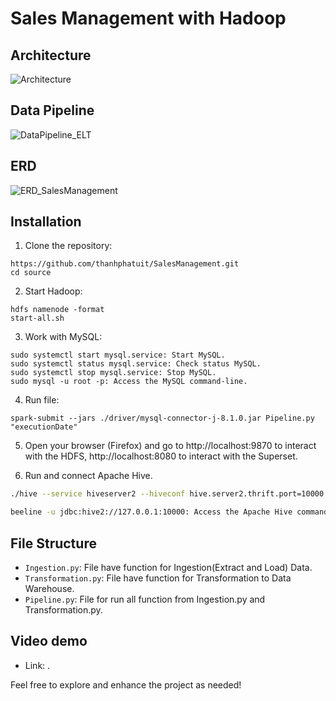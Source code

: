 # Sales Management with Hadoop


## Architecture 

![Architecture](https://github.com/thanhphatuit/SalesManagement/assets/84914537/c586914c-e210-4632-9ca8-566ef86dbfd5)

## Data Pipeline

![DataPipeline_ELT](https://github.com/thanhphat2609/SalesManagement/assets/84914537/a4fb812f-6674-494f-8739-aae83c8a44c6)

## ERD 

![ERD_SalesManagement](https://github.com/thanhphat2609/SalesManagement/assets/84914537/8ec11b8c-e2f3-48e7-84a0-6ec65c6b8585)

## Installation

1. Clone the repository:

```
https://github.com/thanhphatuit/SalesManagement.git
cd source
```

2. Start Hadoop:

```
hdfs namenode -format
start-all.sh
```

3. Work with MySQL:

```
sudo systemctl start mysql.service: Start MySQL.
sudo systemctl status mysql.service: Check status MySQL.
sudo systemctl stop mysql.service: Stop MySQL.
sudo mysql -u root -p: Access the MySQL command-line.
```

4. Run file:

```
spark-submit --jars ./driver/mysql-connector-j-8.1.0.jar Pipeline.py "executionDate"
```

5. Open your browser (Firefox) and go to http://localhost:9870 to interact with the HDFS, http://localhost:8080 to interact with the Superset.

6. Run and connect Apache Hive.

``` bash
./hive --service hiveserver2 --hiveconf hive.server2.thrift.port=10000 --hiveconf hive.root.logger=INFO,console --hiveconf hive.server2.enable.doAs=false: Start the Apache Hive server.

beeline -u jdbc:hive2://127.0.0.1:10000: Access the Apache Hive command-line.
```

## File Structure

- `Ingestion.py`: File have function for Ingestion(Extract and Load) Data.
- `Transformation.py`: File have function for Transformation to Data Warehouse.
- `Pipeline.py`: File for run all function from Ingestion.py and Transformation.py.

## Video demo
- Link: .

Feel free to explore and enhance the project as needed!
